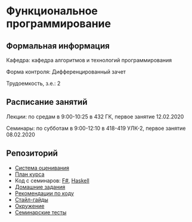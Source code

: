 # Функциональное программирование

## Формальная информация

Кафедра: кафедра алгоритмов и технологий программирования

Форма контроля: Дифференцированный зачет

Трудоемкость, з.е.: 2

## Расписание занятий

Лекции: по средам в 9:00-10:25 в 432 ГК, первое занятие 12.02.2020

Семинары: по субботам в 9:00-12:10 в 418-419 УЛК-2, первое занятие 08.02.2020

## Репозиторий

* [Система оценивания](scoring.md)
* [План курса](plan.md)
* Код с семинаров: [F#](FSharp/), [Haskell](Haskell/)
* [Домашние задания](contests.md)
* [Рекомендации по коду](issues.md)
* [Стайл-гайды](style-guide.md)
* [Окружение](environment.md)
* [Семинарские тесты](tests.md)
